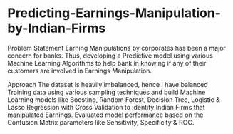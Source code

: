 # Predicting-Earnings-Manipulation-by-Indian-Firms
Problem Statement 
Earning Manipulations by corporates has been a major concern for banks. Thus, developing a Predictive model using various Machine Learning Algorithms to help bank in knowing if any of their customers are involved in Earnings Manipulation.

Approach
The dataset is heavily imbalanced, hence I have balanced Training data using various sampling techniques and build Machine Learning models like Boosting, Random Forest, Decision Tree, Logistic & Lasso Regression with Cross Validation to identify Indian Firms that manipulated Earnings. Evaluated model performance based on the Confusion Matrix parameters like Sensitivity, Specificity & ROC.

